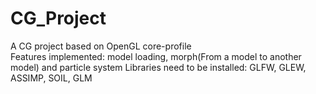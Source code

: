 # CG_Project
A CG project based on OpenGL core-profile  
Features implemented: model loading, morph(From a model to another model) and particle system
Libraries need to be installed: GLFW, GLEW, ASSIMP, SOIL, GLM
